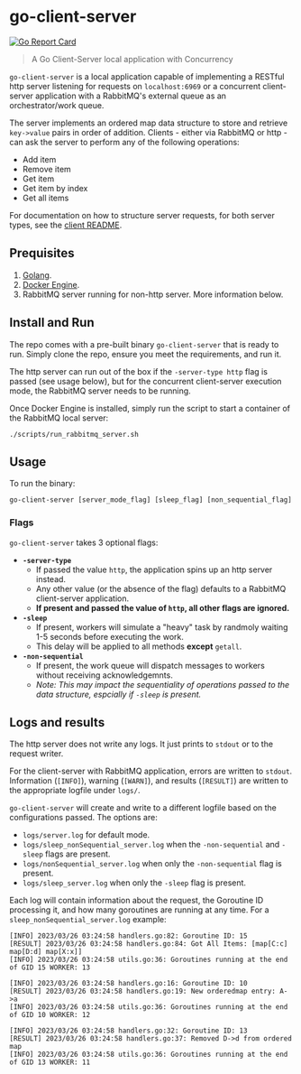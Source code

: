 # go-client-server

[![Go Report Card](https://goreportcard.com/badge/github.com/thesampadilla/go-client-server)](https://goreportcard.com/report/github.com/thesampadilla/go-client-server)

> A Go Client-Server local application with Concurrency

`go-client-server` is a local application capable of implementing a RESTful http server listening for requests on `localhost:6969` or a concurrent client-server application with a RabbitMQ's external queue as an orchestrator/work queue.

The server implements an ordered map data structure to store and retrieve `key->value` pairs in order of addition.
Clients - either via RabbitMQ or http - can ask the server to perform any of the following operations:
- Add item
- Remove item
- Get item
- Get item by index
- Get all items

For documentation on how to structure server requests, for both server types, see the [client README](client/).

## Prequisites
1. [Golang](https://go.dev/doc/install).
2. [Docker Engine](https://docs.docker.com/engine/install/).
3. RabbitMQ server running for non-http server. More information below.

## Install and Run
The repo comes with a pre-built binary `go-client-server` that is ready to run. Simply clone the repo, ensure you meet the requirements, and run it.

The http server can run out of the box if the `-server-type http` flag is passed (see usage below), but for the concurrent client-server execution mode, the RabbitMQ server needs to be running.

Once Docker Engine is installed, simply run the script to start a container of the RabbitMQ local server:
```
./scripts/run_rabbitmq_server.sh
```

## Usage
To run the binary:
```
go-client-server [server_mode_flag] [sleep_flag] [non_sequential_flag]
```

### Flags
`go-client-server` takes 3 optional flags:
- **`-server-type`**
    - If passed the value `http`, the application spins up an http server instead.
    - Any other value (or the absence of the flag) defaults to a RabbitMQ client-server application.
    - **If present and passed the value of `http`, all other flags are ignored.**
- **`-sleep`**
    - If present, workers will simulate a "heavy" task by randmoly waiting 1-5 seconds before executing the work.
    - This delay will be applied to all methods **except** `getall`.
- **`-non-sequential`**
    - If present, the work queue will dispatch messages to workers without receiving acknowledgemnts.
    - *Note: This may impact the sequentiality of operations passed to the data structure, espcially if `-sleep` is present.*

## Logs and results
The http server does not write any logs. It just prints to `stdout` or to the request writer.

For the client-server with RabbitMQ application, errors are written to `stdout`. Information (`[INFO]`), warning (`[WARN]`), and results (`[RESULT]`) are written to the appropriate logfile under `logs/`. 

`go-client-server` will create and write to a different logfile based on the configurations passed.
The options are:
- `logs/server.log` for default mode.
- `logs/sleep_nonSequential_server.log` when the `-non-sequential` and `-sleep` flags are present.
- `logs/nonSequential_server.log` when only the `-non-sequential` flag is present.
- `logs/sleep_server.log` when only the `-sleep` flag is present.

Each log will contain information about the request, the Goroutine ID processing it, and how many goroutines are running at any time.
For a `sleep_nonSequential_server.log` example:
```
[INFO] 2023/03/26 03:24:58 handlers.go:82: Goroutine ID: 15
[RESULT] 2023/03/26 03:24:58 handlers.go:84: Got All Items: [map[C:c] map[D:d] map[X:x]]
[INFO] 2023/03/26 03:24:58 utils.go:36: Goroutines running at the end of GID 15 WORKER: 13

[INFO] 2023/03/26 03:24:58 handlers.go:16: Goroutine ID: 10
[RESULT] 2023/03/26 03:24:58 handlers.go:19: New orderedmap entry: A->a
[INFO] 2023/03/26 03:24:58 utils.go:36: Goroutines running at the end of GID 10 WORKER: 12

[INFO] 2023/03/26 03:24:58 handlers.go:32: Goroutine ID: 13
[RESULT] 2023/03/26 03:24:58 handlers.go:37: Removed D->d from ordered map
[INFO] 2023/03/26 03:24:58 utils.go:36: Goroutines running at the end of GID 13 WORKER: 11
```